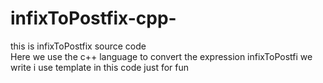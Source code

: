 # infixToPostfix-cpp-
this is infixToPostfix source code  
Here we use the c++ language to convert the expression infixToPostfi we write
i use template in this code just for fun
